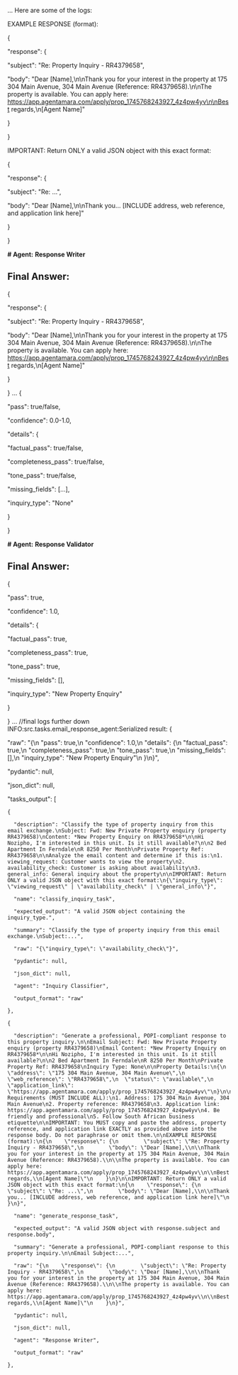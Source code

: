 ...
Here are some of the logs:

EXAMPLE RESPONSE (format):

{

"response": {

"subject": "Re: Property Inquiry - RR4379658",

"body": "Dear [Name],\n\nThank you for your interest in the property at 175 304 Main Avenue, 304 Main Avenue (Reference: RR4379658).\n\nThe property is available. You can apply here: https://app.agentamara.com/apply/prop_1745768243927_4z4pw4yv\n\nBest⁠ regards,\n[Agent Name]"

}

}

IMPORTANT: Return ONLY a valid JSON object with this exact format:

{

"response": {

"subject": "Re: ...",

"body": "Dear [Name],\n\nThank you... [INCLUDE address, web reference, and application link here]"

}

}

**# Agent:** **Response Writer**

## Final Answer:

{

"response": {

"subject": "Re: Property Inquiry - RR4379658",

"body": "Dear [Name],\n\nThank you for your interest in the property at 175 304 Main Avenue, 304 Main Avenue (Reference: RR4379658).\n\nThe property is available. You can apply here: https://app.agentamara.com/apply/prop_1745768243927_4z4pw4yv\n\nBest⁠ regards,\n[Agent Name]"

}

}
...
{

"pass": true/false,

"confidence": 0.0-1.0,

"details": {

"factual_pass": true/false,

"completeness_pass": true/false,

"tone_pass": true/false,

"missing_fields": [...],

"inquiry_type": "None"

}

}

**# Agent:** **Response Validator**

## Final Answer:

{

"pass": true,

"confidence": 1.0,

"details": {

"factual_pass": true,

"completeness_pass": true,

"tone_pass": true,

"missing_fields": [],

"inquiry_type": "New Property Enquiry"

}

}
... //final logs further down
INFO:src.tasks.email_response_agent:Serialized result: {

"raw": "{\n \"pass\": true,\n \"confidence\": 1.0,\n \"details\": {\n \"factual_pass\": true,\n \"completeness_pass\": true,\n \"tone_pass\": true,\n \"missing_fields\": [],\n \"inquiry_type\": \"New Property Enquiry\"\n }\n}",

"pydantic": null,

"json_dict": null,

"tasks_output": [

    {

      "description": "Classify the type of property inquiry from this email exchange.\nSubject: Fwd: New Private Property enquiry (property RR4379658)\nContent: *New Property Enquiry on RR4379658*\n\nHi Nozipho, I'm interested in this unit. Is it still available?\n\n2 Bed Apartment In Ferndale\nR 8250 Per Month\nPrivate Property Ref: RR4379658\n\nAnalyze the email content and determine if this is:\n1. viewing_request: Customer wants to view the property\n2. availability_check: Customer is asking about availability\n3. general_info: General inquiry about the property\n\nIMPORTANT: Return ONLY a valid JSON object with this exact format:\n{\"inquiry_type\": \"viewing_request\" | \"availability_check\" | \"general_info\"}",

      "name": "classify_inquiry_task",

      "expected_output": "A valid JSON object containing the inquiry_type.",

      "summary": "Classify the type of property inquiry from this email exchange.\nSubject:...",

      "raw": "{\"inquiry_type\": \"availability_check\"}",

      "pydantic": null,

      "json_dict": null,

      "agent": "Inquiry Classifier",

      "output_format": "raw"

    },

    {

      "description": "Generate a professional, POPI-compliant response to this property inquiry.\n\nEmail Subject: Fwd: New Private Property enquiry (property RR4379658)\nEmail Content: *New Property Enquiry on RR4379658*\n\nHi Nozipho, I'm interested in this unit. Is it still available?\n\n2 Bed Apartment In Ferndale\nR 8250 Per Month\nPrivate Property Ref: RR4379658\nInquiry Type: None\n\nProperty Details:\n{\n  \"address\": \"175 304 Main Avenue, 304 Main Avenue\",\n  \"web_reference\": \"RR4379658\",\n  \"status\": \"available\",\n  \"application_link\": \"https://app.agentamara.com/apply/prop_1745768243927_4z4pw4yv\"\n}\n\nResponse Requirements (MUST INCLUDE ALL):\n1. Address: 175 304 Main Avenue, 304 Main Avenue\n2. Property reference: RR4379658\n3. Application link: https://app.agentamara.com/apply/prop_1745768243927_4z4pw4yv\n4.⁠ Be friendly and professional\n5. Follow South African business etiquette\n\nIMPORTANT: You MUST copy and paste the address, property reference, and application link EXACTLY as provided above into the response body. Do not paraphrase or omit them.\n\nEXAMPLE RESPONSE (format):\n{\n    \"response\": {\n        \"subject\": \"Re: Property Inquiry - RR4379658\",\n        \"body\": \"Dear [Name],\\n\\nThank you for your interest in the property at 175 304 Main Avenue, 304 Main Avenue (Reference: RR4379658).\\n\\nThe property is available. You can apply here: https://app.agentamara.com/apply/prop_1745768243927_4z4pw4yv\\n\\nBest⁠ regards,\\n[Agent Name]\"\n    }\n}\n\nIMPORTANT: Return ONLY a valid JSON object with this exact format:\n{\n    \"response\": {\n        \"subject\": \"Re: ...\",\n        \"body\": \"Dear [Name],\\n\\nThank you... [INCLUDE address, web reference, and application link here]\"\n    }\n}",

      "name": "generate_response_task",

      "expected_output": "A valid JSON object with response.subject and response.body",

      "summary": "Generate a professional, POPI-compliant response to this property inquiry.\n\nEmail Subject:...",

      "raw": "{\n    \"response\": {\n        \"subject\": \"Re: Property Inquiry - RR4379658\",\n        \"body\": \"Dear [Name],\\n\\nThank you for your interest in the property at 175 304 Main Avenue, 304 Main Avenue (Reference: RR4379658).\\n\\nThe property is available. You can apply here: https://app.agentamara.com/apply/prop_1745768243927_4z4pw4yv\\n\\nBest⁠ regards,\\n[Agent Name]\"\n    }\n}",

      "pydantic": null,

      "json_dict": null,

      "agent": "Response Writer",

      "output_format": "raw"

    },
